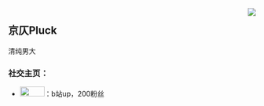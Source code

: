 <img align="right" src="https://count.getloli.com/get/@:Minori-ty?theme=rule34">

## 京仄Pluck

清纯男大

### **社交主页：**

-   <a href="https://space.bilibili.com/10961143?spm_id_from=333.337.0.0"><code><img height="20" width="50" src="./images/juejin.png"></code></a>：b站up，200粉丝
